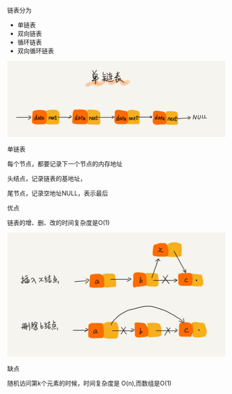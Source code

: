 链表分为

- 单链表
- 双向链表
- 循环链表
- 双向循环链表



![数据结构与算法之美-1](img/%E6%95%B0%E6%8D%AE%E7%BB%93%E6%9E%84%E4%B8%8E%E7%AE%97%E6%B3%95%E4%B9%8B%E7%BE%8E-4.png)

单链表

每个节点，都要记录下一个节点的内存地址

头结点，记录链表的基地址，

尾节点，记录空地址NULL，表示最后

优点

链表的增、删、改的时间复杂度是O(1)

![数据结构与算法之美-1](img/%E6%95%B0%E6%8D%AE%E7%BB%93%E6%9E%84%E4%B8%8E%E7%AE%97%E6%B3%95%E4%B9%8B%E7%BE%8E-5.png)



缺点

随机访问第k个元素的时候，时间复杂度是 O(n),而数组是O(1)

